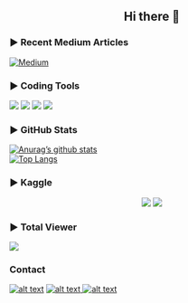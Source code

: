 <!-- title only -->
<h2 align="center">
Hi there 👋
</h2>

### ▶ Recent Medium Articles
[![Medium](https://github-readme-medium.vercel.app/?username=pierre.hanne&limit=5&bg=black&text=white)](https://medium.com/@pierre.hanne)

### ▶ Coding Tools
![](https://img.shields.io/badge/-VsCode-007ACC?logo=Visual-Studio-Code&logoColor=white&style=flate)
![](https://img.shields.io/badge/-PyCharm-000000?logo=PyCharm&logoColor=white&style=flate)
![](https://img.shields.io/badge/-Colab-F9AB00?logo=Google%20Colab&logoColor=white&style=flate)
![](https://img.shields.io/badge/-Jupyter-F37626?logo=Jupyter&logoColor=white&style=flate)

### ▶ GitHub Stats
[![Anurag’s github stats](https://github-readme-stats.vercel.app/api?username=phanne&theme=github_dark&show_icon=True)](https://github.com/pierrehanne)<br>
[![Top Langs](https://github-readme-stats.vercel.app/api/top-langs/?username=phanne&theme=github_dark&show_icon=True)](https://github.com/pierrehanne)<br>

### ▶ Kaggle
<p align="center">
  <img src="https://road-to-kaggle-grandmaster.vercel.app/api/badges/pierrehanne/dataset/"/>
  <img src="https://road-to-kaggle-grandmaster.vercel.app/api/badges/pierrehanne/notebook/"/>
</p>

### ▶ Total Viewer
![](https://komarev.com/ghpvc/?username=phanne&style=flat-square)

### Contact
<a href="https://www.linkedin.com/in/pierre-hanne-a590b5132/"> ![alt text](https://img.shields.io/badge/-LinkedIn-0e76a8?style=plastic&logo=linkedIn)</a>
<a href="https://medium.com/">![alt text](https://img.shields.io/badge/-Medium-000000?style=plastic&logo=Medium) </a>
<a href="https://www.kaggle.com/pierrehanne">![alt text](https://img.shields.io/badge/-Kaggle-20BEFF?style=plastic&logo=Kaggle) </a>